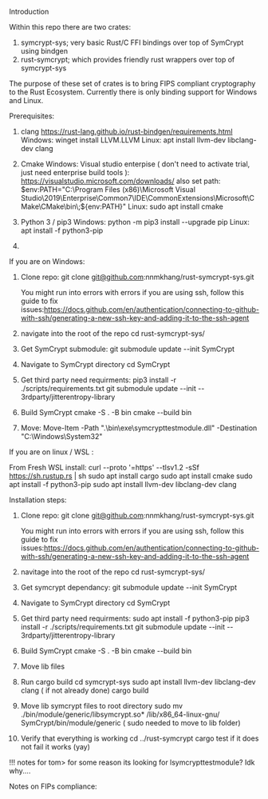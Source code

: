 Introduction

Within this repo there are two crates:
1. symcrypt-sys; very basic Rust/C FFI bindings over top of SymCrypt using bindgen
2. rust-symcrypt; which provides friendly rust wrappers over top of symcrypt-sys

The purpose of these set of crates is to bring FIPS compliant cryptography to the Rust Ecosystem. Currently there is only binding support for 
Windows and Linux. 


Prerequisites: 

1. clang https://rust-lang.github.io/rust-bindgen/requirements.html 
    Windows: winget install LLVM.LLVM
    Linux: apt install llvm-dev libclang-dev clang

2. Cmake 
    Windows: Visual studio enterpise ( don't need to activate trial, just need enterprise build tools ): https://visualstudio.microsoft.com/downloads/
    also set path: $env:PATH="C:\Program Files (x86)\Microsoft Visual Studio\2019\Enterprise\Common7\IDE\CommonExtensions\Microsoft\CMake\CMake\bin\;${env:PATH}"
    Linux: sudo apt install cmake

3. Python 3 / pip3
    Windows: python -m pip3 install --upgrade pip
    Linux: apt install -f python3-pip 

4. 



If you are on Windows:

1. Clone repo:
    git clone git@github.com:nnmkhang/rust-symcrypt-sys.git

    You might run into errors with errors if you are using ssh, follow this guide to fix issues:https://docs.github.com/en/authentication/connecting-to-github-with-ssh/generating-a-new-ssh-key-and-adding-it-to-the-ssh-agent

2. navigate into the root of the repo 
    cd rust-symcrypt-sys/

3. Get SymCrypt submodule: 
    git submodule update --init SymCrypt

4. Navigate to SymCrypt directory 
    cd SymCrypt

5. Get third party need requirments:
    pip3 install -r ./scripts/requirements.txt
    git submodule update --init -- 3rdparty/jitterentropy-library

6. Build SymCrypt
    cmake -S . -B bin
    cmake --build bin

7. Move:
    Move-Item -Path ".\bin\exe\symcrypttestmodule.dll" -Destination "C:\Windows\System32"






If you are on linux / WSL :

From Fresh WSL install:
curl --proto '=https' --tlsv1.2 -sSf https://sh.rustup.rs | sh
sudo apt install cargo
sudo apt install cmake
sudo apt install -f python3-pip 
sudo apt install llvm-dev libclang-dev clang



Installation steps:

1. Clone repo:
    git clone git@github.com:nnmkhang/rust-symcrypt-sys.git

    You might run into errors with errors if you are using ssh, follow this guide to fix issues:https://docs.github.com/en/authentication/connecting-to-github-with-ssh/generating-a-new-ssh-key-and-adding-it-to-the-ssh-agent

2. navitage into the root of the repo 
    cd rust-symcrypt-sys/

3. Get symcrypt dependancy: 
    git submodule update --init SymCrypt

4. Navigate to SymCrypt directory 
    cd SymCrypt

5. Get third party need requirments:
    sudo apt install -f python3-pip 
    pip3 install -r ./scripts/requirements.txt
    git submodule update --init -- 3rdparty/jitterentropy-library

6. Build SymCrypt
    cmake -S . -B bin
    cmake --build bin

7. Move lib files

8. Run cargo build 
    cd symcrypt-sys
    sudo apt install llvm-dev libclang-dev clang ( if not already done)
    cargo build
    

9. Move lib symcrypt files to root directory
    sudo mv ./bin/module/generic/libsymcrypt.so* /lib/x86_64-linux-gnu/ 
    SymCrypt/bin/module/generic ( sudo needed to move to lib folder)




3. Verify that everything is working
    cd ../rust-symcrypt
    cargo test
    if it does not fail it works (yay)








!!! notes for tom> for some reason its looking for lsymcrypttestmodule? Idk why....








Notes on FIPs compliance: 





